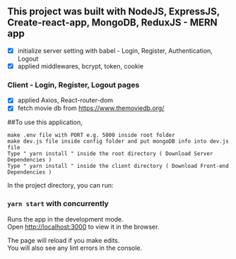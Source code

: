 ## This project was built with NodeJS, ExpressJS, Create-react-app, MongoDB, ReduxJS - MERN app

- [x] initialize server setting with babel - Login, Register, Authentication, Logout
- [x] applied middlewares, bcrypt, token, cookie

### Client - Login, Register, Logout pages

- [x] applied Axios, React-router-dom
- [x] fetch movie db from https://www.themoviedb.org/

##To use this application,

```
make .env file with PORT e.g. 5000 inside root folder
make dev.js file inside config folder and put mongoDB info into dev.js file
Type " yarn install " inside the root directory ( Download Server Dependencies )
Type " yarn install " inside the client directory ( Download Front-end Dependencies )
```

In the project directory, you can run:

### `yarn start` with concurrently

Runs the app in the development mode.<br />
Open [http://localhost:3000](http://localhost:3000) to view it in the browser.

The page will reload if you make edits.<br />
You will also see any lint errors in the console.
